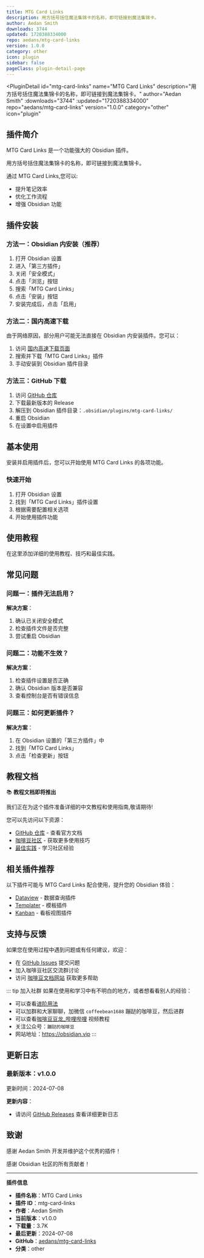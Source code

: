 ```yaml
---
title: MTG Card Links
description: 用方括号括住魔法集锦卡的名称，即可链接到魔法集锦卡。
author: Aedan Smith
downloads: 3744
updated: 1720388334000
repo: aedans/mtg-card-links
version: 1.0.0
category: other
icon: plugin
sidebar: false
pageClass: plugin-detail-page
---
```


<PluginDetail
  id="mtg-card-links"
  name="MTG Card Links"
  description="用方括号括住魔法集锦卡的名称，即可链接到魔法集锦卡。"
  author="Aedan Smith"
  :downloads="3744"
  :updated="1720388334000"
  repo="aedans/mtg-card-links"
  version="1.0.0"
  category="other"
  icon="plugin"
>

<!-- AUTO_GENERATED_START -->
## 插件简介

MTG Card Links 是一个功能强大的 Obsidian 插件。

用方括号括住魔法集锦卡的名称，即可链接到魔法集锦卡。

通过 MTG Card Links,您可以:

- 提升笔记效率
- 优化工作流程
- 增强 Obsidian 功能

<!-- AUTO_GENERATED_END -->

<!-- AUTO_GENERATED_START -->
## 插件安装

### 方法一：Obsidian 内安装（推荐）

1. 打开 Obsidian 设置
2. 进入「第三方插件」
3. 关闭「安全模式」
4. 点击「浏览」按钮
5. 搜索「MTG Card Links」
6. 点击「安装」按钮
7. 安装完成后，点击「启用」

### 方法二：国内高速下载

由于网络原因，部分用户可能无法直接在 Obsidian 内安装插件。您可以：

1. 访问 [国内高速下载页面](/zh/documentation/obsidian-plugins-download.html)
2. 搜索并下载「MTG Card Links」插件
3. 手动安装到 Obsidian 插件目录

### 方法三：GitHub 下载

1. 访问 [GitHub 仓库](https://github.com/aedans/mtg-card-links)
2. 下载最新版本的 Release
3. 解压到 Obsidian 插件目录：`.obsidian/plugins/mtg-card-links/`
4. 重启 Obsidian
5. 在设置中启用插件

## 基本使用

安装并启用插件后，您可以开始使用 MTG Card Links 的各项功能。

### 快速开始

1. 打开 Obsidian 设置
2. 找到「MTG Card Links」插件设置
3. 根据需要配置相关选项
4. 开始使用插件功能

<!-- AUTO_GENERATED_END -->

<!-- CUSTOM_CONTENT_START:tutorial -->
## 使用教程

在这里添加详细的使用教程、技巧和最佳实践。

<!-- CUSTOM_CONTENT_END:tutorial -->

<!-- SHARED_CONTENT_START -->
## 常见问题

### 问题一：插件无法启用？

**解决方案**：
1. 确认已关闭安全模式
2. 检查插件文件是否完整
3. 尝试重启 Obsidian

### 问题二：功能不生效？

**解决方案**：
1. 检查插件设置是否正确
2. 确认 Obsidian 版本是否兼容
3. 查看控制台是否有错误信息

### 问题三：如何更新插件？

**解决方案**：
1. 在 Obsidian 设置的「第三方插件」中
2. 找到「MTG Card Links」
3. 点击「检查更新」按钮

## 教程文档

📚 **教程文档即将推出**

我们正在为这个插件准备详细的中文教程和使用指南,敬请期待!

您可以先访问以下资源：
- [GitHub 仓库](https://github.com/aedans/mtg-card-links) - 查看官方文档
- [咖啡豆社区](/zh/bases/) - 获取更多使用技巧
- [最佳实践](/zh/best-practices/) - 学习社区经验

## 相关插件推荐

以下插件可能与 MTG Card Links 配合使用，提升您的 Obsidian 体验：

- [Dataview](/zh/plugins/dataview.html) - 数据查询插件
- [Templater](/zh/plugins/templater-obsidian.html) - 模板插件
- [Kanban](/zh/plugins/obsidian-kanban.html) - 看板视图插件

## 支持与反馈

如果您在使用过程中遇到问题或有任何建议，欢迎：

- 在 [GitHub Issues](https://github.com/aedans/mtg-card-links/issues) 提交问题
- 加入咖啡豆社区交流群讨论
- 访问 [咖啡豆文档网站](https://obsidian.vip) 获取更多帮助

::: tip 加入社群
如果在使用和学习中有不明白的地方，或者想看看别人的经验：
- 可以查看[进阶用法](/zh/advanced)
- 可以加群和大家聊聊，加微信 `coffeebean1688` 蹦跶的咖啡豆，然后进群
- 可以查看[咖啡豆豆龙_哔哩哔哩](https://space.bilibili.com/618777356) 视频教程
- 关注公众号：`蹦跶的咖啡豆`
- 网站地址：https://obsidian.vip
:::
<!-- SHARED_CONTENT_END -->

<!-- AUTO_GENERATED_START -->
## 更新日志

### 最新版本：v1.0.0

更新时间：2024-07-08

**更新内容**：
- 请访问 [GitHub Releases](https://github.com/aedans/mtg-card-links/releases) 查看详细更新日志

## 致谢

感谢 Aedan Smith 开发并维护这个优秀的插件！

感谢 Obsidian 社区的所有贡献者！

---

**插件信息**
- **插件名称**：MTG Card Links
- **插件 ID**：mtg-card-links
- **作者**：Aedan Smith
- **当前版本**：v1.0.0
- **下载量**：3.7K
- **最后更新**：2024-07-08
- **GitHub**：[aedans/mtg-card-links](https://github.com/aedans/mtg-card-links)
- **分类**：other
<!-- AUTO_GENERATED_END -->

</PluginDetail>

